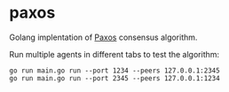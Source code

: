 # paxos

Golang implentation of [Paxos](https://pdos.csail.mit.edu/6.824/papers/paxos-simple.pdf) consensus algorithm.

Run multiple agents in different tabs to test the algorithm:

```
go run main.go run --port 1234 --peers 127.0.0.1:2345
go run main.go run --port 2345 --peers 127.0.0.1:1234
```

